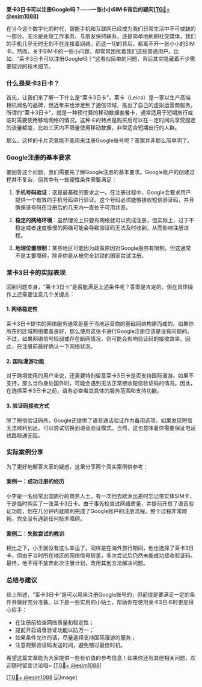 **莱卡3日卡可以注册Google吗？——一张小小SIM卡背后的疑问[[TG💪+ @esim1088](https://t.me/s/esim1088)]**

在当今这个数字化的时代，智能手机和互联网已经成为我们日常生活中不可或缺的一部分。无论是处理工作事务、与朋友保持联系，还是简单地刷刷社交媒体，我们的手机几乎无时无刻不在连接着网络。而这一切的背后，都离不开一张小小的SIM卡。然而，关于SIM卡的一些小问题，却常常困扰着我们这些普通用户。比如，“莱卡3日卡可以注册Google吗？”这看似简单的问题，背后其实隐藏着不少需要探讨的技术细节。

### 什么是莱卡3日卡？

首先，让我们来了解一下什么是“莱卡3日卡”。莱卡（Leica）是一家以生产高端相机闻名的品牌，但近年来也涉足到了通信领域，推出了自己的虚拟运营商服务。所谓的“莱卡3日卡”，就是一种预付费的移动数据套餐卡，通常适用于短期旅行或临时需要使用移动网络的情况。这种卡的特点是购买后可以在一定时间内享受固定的流量额度，比如三天内不限量使用移动数据，非常适合短期出行的人群。

那么，这样的卡片究竟能不能用来注册Google账号呢？答案并非那么简单明了。

### Google注册的基本要求

要回答这个问题，我们需要先了解Google注册的基本要求。Google账户的创建过程并不复杂，但其中有一些硬性条件需要满足：

1. **手机号码验证**：这是最基础的要求之一。在注册过程中，Google会要求用户提供一个有效的手机号码进行验证。这个号码必须能够接收短信验证码，并且确保该号码在注册后的几天内一直处于可用状态。

2. **稳定的网络环境**：虽然理论上只要有网络就可以完成注册，但实际上，过于不稳定或者速度极慢的网络可能会导致验证码无法及时收到，从而影响注册进程。

3. **地理位置限制**：某些地区可能因为政策原因对Google服务有限制，但这通常不是主要障碍，除非你是从被完全封锁的国家尝试注册。

### 莱卡3日卡的实际表现

回到问题本身，“莱卡3日卡”是否能满足上述条件呢？答案是肯定的，但在具体操作上还需要注意几个关键点：

#### 1. 网络稳定性
莱卡3日卡提供的网络服务通常是基于当地运营商的基础网络构建而成的。如果你所在的区域网络覆盖良好，那么使用这张卡进行Google注册应该是没有问题的。不过，如果网络信号较弱或存在断网情况，则可能会影响验证码的接收效率。因此，在注册前最好确认一下网络状况。

#### 2. 国际漫游功能
对于跨境使用的用户来说，还需要特别留意莱卡3日卡是否支持国际漫游。如果不支持，那么当你身处国外时，可能会遇到无法正常接收短信验证码的情况。因此，在选择莱卡3日卡之前，请务必查看其具体的服务范围和支持功能。

#### 3. 验证码接收方式
除了短信验证码外，Google还提供了语音通话验证作为备用选项。如果发现短信无法顺利到达，可以尝试切换到语音验证模式。当然，这也意味着你需要保证电话线路畅通无阻。

### 实际案例分享

为了更好地解答大家的疑惑，这里分享两个真实案例供参考：

#### 案例一：成功注册的经历
小李是一名经常出国旅行的商务人士。有一次他去欧洲出差时忘记带实体SIM卡，于是临时购买了一张莱卡3日卡。由于事先检查过网络质量，并提前开启了语音验证功能，他在几分钟内就顺利完成了Google账户的注册流程。整个过程非常顺畅，完全没有遇到任何技术障碍。

#### 案例二：失败尝试的教训
相比之下，小王就没有这么幸运了。同样是在海外旅行期间，他也选择了莱卡3日卡，但由于当时所在地区的网络信号较差，多次尝试后仍然未能成功接收验证码。最终，他不得不放弃此次注册计划，改用其他方法解决问题。

### 总结与建议

综上所述，“莱卡3日卡”是可以用来注册Google账号的，但前提是要满足一定的条件并做好充分准备。以下是一些实用的小贴士，帮助你在使用莱卡3日卡时更加得心应手：

- 在注册前检查网络质量和稳定性；
- 提前开启语音验证功能以防万一；
- 如果条件允许的话，尽量选择支持国际漫游的服务；
- 注意观察验证码发送时间，避免错过最佳时机。

希望这篇文章能为大家提供一些有价值的参考信息！如果你还有其他相关问题，欢迎随时留言讨论哦~ [[TG💪+ @esim1088](https://t.me/s/esim1088)]

[[TG💪+ @esim1088](https://t.me/s/esim1088) ![Image](https://i.postimg.cc/4NQfJmqS/Snipaste-2025-05-13-00-14-12.png)]